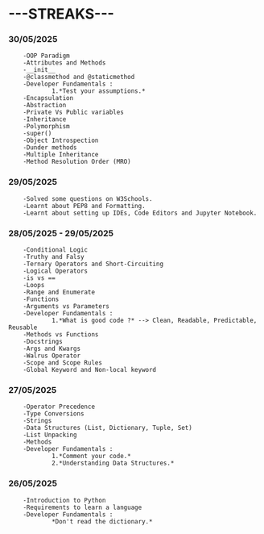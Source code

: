 # ---STREAKS---

### 30/05/2025
        -OOP Paradigm
        -Attributes and Methods
        -__init__
        -@classmethod and @staticmethod
        -Developer Fundamentals :
                1.*Test your assumptions.*
        -Encapsulation
        -Abstraction
        -Private Vs Public variables
        -Inheritance
        -Polymorphism
        -super()
        -Object Introspection
        -Dunder methods
        -Multiple Inheritance
        -Method Resolution Order (MRO)

### 29/05/2025
        -Solved some questions on W3Schools.
        -Learnt about PEP8 and Formatting.
        -Learnt about setting up IDEs, Code Editors and Jupyter Notebook.

### 28/05/2025 - 29/05/2025
        -Conditional Logic
        -Truthy and Falsy
        -Ternary Operators and Short-Circuiting
        -Logical Operators
        -is vs ==
        -Loops
        -Range and Enumerate
        -Functions
        -Arguments vs Parameters
        -Developer Fundamentals :
                1.*What is good code ?* --> Clean, Readable, Predictable, Reusable
        -Methods vs Functions
        -Docstrings
        -Args and Kwargs
        -Walrus Operator
        -Scope and Scope Rules
        -Global Keyword and Non-local keyword

### 27/05/2025
        -Operator Precedence
        -Type Conversions
        -Strings
        -Data Structures (List, Dictionary, Tuple, Set)
        -List Unpacking
        -Methods
        -Developer Fundamentals :
                1.*Comment your code.*
                2.*Understanding Data Structures.*

### 26/05/2025
        -Introduction to Python
        -Requirements to learn a language
        -Developer Fundamentals :
                *Don't read the dictionary.*